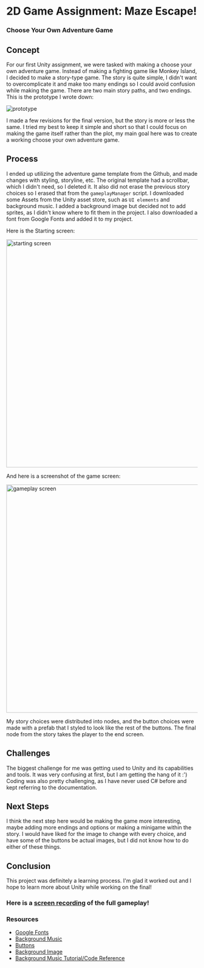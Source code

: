 # 2D Game Assignment: Maze Escape!
### Choose Your Own Adventure Game

## Concept
For our first Unity assignment, we were tasked with making a choose your own adventure game. 
Instead of making a fighting game like Monkey Island, I decided to make a story-type game. 
The story is quite simple, I didn't want to overcomplicate it and make too many endings so I could avoid confusion while making the game. 
There are two main story paths, and two endings. This is the prototype I wrote down:

![prototype](https://user-images.githubusercontent.com/90758596/201542476-7dbcdc93-1309-48f1-b003-4745c7649359.jpg)

I made a few revisions for the final version, but the story is more or less the same. I tried my best to keep it simple and short so that I could focus on making the game itself rather than the plot, my main goal here was to create a working choose your own adventure game. 

## Process
I ended up utilizing the adventure game template from the Github, and made changes with styling, storyline, etc. 
The original template had a scrollbar, which I didn't need, so I deleted it. It also did not erase the previous story choices so I erased that from the ```gameplayManager``` script.
I downloaded some Assets from the Unity asset store, such as ```UI elements``` and background music. 
I added a background image but decided not to add sprites, as I didn't know where to fit them in the project.
I also downloaded a font from Google Fonts and added it to my project.

Here is the Starting screen:

<img width="600" alt="starting screen" src="https://user-images.githubusercontent.com/90758596/201542889-d605f0b9-4f65-4fb8-87eb-766d432932ef.png">

And here is a screenshot of the game screen:

<img width="600" alt="gameplay screen" src="https://user-images.githubusercontent.com/90758596/201542892-7368c15f-6c8e-4137-bb71-5975d887683a.png">

My story choices were distributed into nodes, and the button choices were made with a prefab that I styled to look like the rest of the buttons. The final node from the story takes the player to the end screen.



## Challenges
The biggest challenge for me was getting used to Unity and its capabilities and tools. It was very confusing at first, but I am getting the hang of it :')
Coding was also pretty challenging, as I have never used C# before and kept referring to the documentation. 

## Next Steps
I think the next step here would be making the game more interesting, maybe adding more endings and options or making a minigame within the story. I would have liked for the image to change with every choice, and have some of the buttons be actual images, but I did not know how to do either of these things.  


## Conclusion
This project was definitely a learning process. I'm glad it worked out and I hope to learn more about Unity while working on the final!
### Here is a [screen recording](https://youtu.be/ylleg47pZpE) of the full gameplay!


### Resources
* [Google Fonts](https://fonts.google.com)
* [Background Music](https://assetstore.unity.com/packages/audio/music/free-cinematic-music-sketches-227934)
* [Buttons](https://assetstore.unity.com/packages/2d/gui/icons/2d-simple-ui-pack-218050)
* [Background Image](https://www.google.com/url?sa=i&url=https%3A%2F%2Fwww.hp-lexicon.org%2Fthing%2Ftriwizard-maze%2F&psig=AOvVaw25tAyhPSuXM93yM9CuHk5G&ust=1668447473800000&source=images&cd=vfe&ved=0CBEQjhxqFwoTCLCvw6rZq_sCFQAAAAAdAAAAABAD)
* [Background Music Tutorial/Code Reference](https://www.youtube.com/watch?v=1Y6suVBaBK8)

